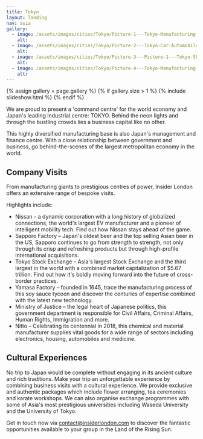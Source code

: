 ```yaml
---
title: Tokyo
layout: landing
nav: asia
gallery:
  - image: /assets/images/cities/Tokyo/Picture-1---Tokyo-Manufacturing-Factory-Visit-Business-Academic-Corporate-Trip.png
    alt:
  - image: /assets/images/cities/Tokyo/Picture-2---Tokyo-Car-Automobile-Manufacturing-Factory-Visit-Business-Academic-Corporate-Trip.png.png
    alt:
  - image: /assets/images/cities/Tokyo/Picture-3---Picture-1---Tokyo-Skyline-Visit-Business-Academic-Corporate-Trip.png.jpg
    alt:
  - image: /assets/images/cities/Tokyo/Picture-4---Tokyo-Manufacturing-Factory-Visit-Business-Academic-Corporate-Trip.png.png
    alt:
---
```


{% assign gallery = page.gallery %}
{% if gallery.size > 1 %}
  {% include slideshow.html %}
{% endif %}

We are proud to present a 'command centre' for the world economy and Japan's leading industrial centre: TOKYO. Behind the neon lights and through the bustling crowds lies a business capital like no other.

This highly diversified manufacturing base is also Japan's management and finance centre. With a close relationship between government and business, go behind-the-scenes of the largest metropolitan economy in the world.

## Company Visits
From manufacturing giants to prestigious centres of power, Insider London offers an extensive range of bespoke visits.

Highlights include:

* Nissan – a dynamic corporation with a long history of globalized connections, the world's largest EV manufacturer and a pioneer of intelligent mobility tech. Find out how Nissan stays ahead of the game.
* Sapporo Factory – Japan's oldest beer and the top selling Asian beer in the US, Sapporo continues to go from strength to strength, not only through its crisp and refreshing products but through high-profile international acquisitions.
* Tokyo Stock Exchange – Asia's largest Stock Exchange and the third largest in the world with a combined market capitalization of $5.67 trillion. Find out how it's boldly moving forward into the future of cross-border practices.
* Yamasa Factory – founded in 1645, trace the manufacturing process of this soy sauce tycoon and discover the centuries of expertise combined with the latest new technology.
* Ministry of Justice – the legal heart of Japanese politics, this government department is responsible for Civil Affairs, Criminal Affairs, Human Rights, Immigration and more.
* Nitto – Celebrating its centennial in 2018, this chemical and material manufacturer supplies vital goods for a wide range of sectors including electronics, housing, automobiles and medicine.

## Cultural Experiences
No trip to Japan would be complete without engaging in its ancient culture and rich traditions. Make your trip an unforgettable experience by combining business visits with a cultural experience. We provide exclusive and authentic packages which include flower arranging, tea ceremonies and karate workshops.  We can also organise exchange programmes with some of Asia's most prestigious universities including Waseda University and the University of Tokyo.

Get in touch now via [contact@insiderlondon.com](mailto:contact@insiderlondon.com) to discover the fantastic opportunities available to your group in the Land of the Rising Sun.  
